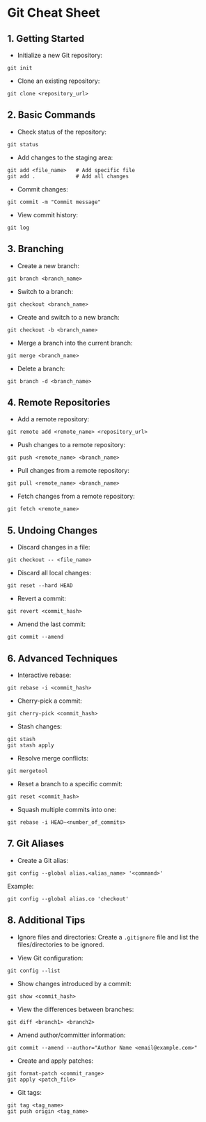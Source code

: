 **Git Cheat Sheet**
=======================

**1. Getting Started**
------------------------

- Initialize a new Git repository:
```
git init
```

- Clone an existing repository:
```
git clone <repository_url>
```

**2. Basic Commands**
----------------------

- Check status of the repository:
```
git status
```

- Add changes to the staging area:
```
git add <file_name>   # Add specific file
git add .             # Add all changes
```

- Commit changes:
```
git commit -m "Commit message"
```

- View commit history:
```
git log
```

**3. Branching**
-----------------

- Create a new branch:
```
git branch <branch_name>
```

- Switch to a branch:
```
git checkout <branch_name>
```

- Create and switch to a new branch:
```
git checkout -b <branch_name>
```

- Merge a branch into the current branch:
```
git merge <branch_name>
```

- Delete a branch:
```
git branch -d <branch_name>
```

**4. Remote Repositories**
---------------------------

- Add a remote repository:
```
git remote add <remote_name> <repository_url>
```

- Push changes to a remote repository:
```
git push <remote_name> <branch_name>
```

- Pull changes from a remote repository:
```
git pull <remote_name> <branch_name>
```

- Fetch changes from a remote repository:
```
git fetch <remote_name>
```

**5. Undoing Changes**
-----------------------

- Discard changes in a file:
```
git checkout -- <file_name>
```

- Discard all local changes:
```
git reset --hard HEAD
```

- Revert a commit:
```
git revert <commit_hash>
```

- Amend the last commit:
```
git commit --amend
```

**6. Advanced Techniques**
--------------------------

- Interactive rebase:
```
git rebase -i <commit_hash>
```

- Cherry-pick a commit:
```
git cherry-pick <commit_hash>
```

- Stash changes:
```
git stash
git stash apply
```

- Resolve merge conflicts:
```
git mergetool
```

- Reset a branch to a specific commit:
```
git reset <commit_hash>
```

- Squash multiple commits into one:
```
git rebase -i HEAD~<number_of_commits>
```

**7. Git Aliases**
-------------------

- Create a Git alias:
```
git config --global alias.<alias_name> '<command>'
```

Example:
```
git config --global alias.co 'checkout'
```

**8. Additional Tips**
----------------------

- Ignore files and directories:
Create a `.gitignore` file and list the files/directories to be ignored.

- View Git configuration:
```
git config --list
```

- Show changes introduced by a commit:
```
git show <commit_hash>
```

- View the differences between branches:
```
git diff <branch1> <branch2>
```

- Amend author/committer information:
```
git commit --amend --author="Author Name <email@example.com>"
```

- Create and apply patches:
```
git format-patch <commit_range>
git apply <patch_file>
```

- Git tags:
```
git tag <tag_name>
git push origin <tag_name>
```

